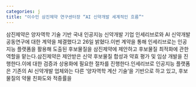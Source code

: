 ```yaml
---
categories: j
title: "이수민 삼진제약 연구센터장 “AI 신약개발 세계적인 흐름”"
---
```

삼진제약은 양자역학 기술 기반 국내 인공지능 신약개발 기업 인세리브로와 AI 신약개발 공동연구에 대한 계약을 체결했다고 26일 밝혔다.이번 계약을 통해 인세리브로는 인공지능 플랫폼을 활용해 도출된 후보물질을 삼진제약에 제안하고 후보물질 최적화에 관한 역할을 맡는다.삼진제약은 제안받은 신약 후보물질 합성과 약효 평가 및 임상 개발을 진행한다.이에 대한 검증과 상용화에 필요한 절차를 진행한다.인세리브로 인공지능 플랫폼은 기존의 AI 신약개발 업체와는 다른 ‘양자역학 계산 기술’을 기반으로 하고 있고, 후보물질의 약물 친화도와 적중률을